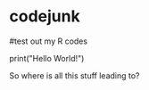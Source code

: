 codejunk
========
#test out my R codes

print("Hello World!")

So where is all this stuff leading to?
